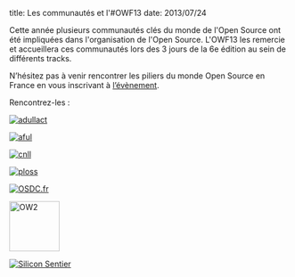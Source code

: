 title: Les communautés et l'#OWF13
date: 2013/07/24

Cette année plusieurs communautés clés du monde de l'Open Source ont été impliquées dans l'organisation de l'Open Source. 
L'OWF13 les remercie et accueillera ces communautés lors des 3 jours de la 6e édition au sein de différents tracks.

N’hésitez pas à venir rencontrer les piliers du monde Open Source en France en vous inscrivant à 
<a href="http://www.openworldforum.org/registration/" target="_blank">l’évènement</a>.


Rencontrez-les : 

<a href="http://www.adullact.org/"> <img alt="adullact" src="/static/pictures/partners/logo ADULLACT [Converti] 1.jpg"/></a>

<a href="http://aful.org/"> <img alt="aful" src="/static/pictures/partners/380px-AFUL_Logo_2004.png"/></a>    
          
<a href="http://www.cnll.fr/"> <img alt="cnll" src="/static/pictures/partners/logo-CNLL.jpg"/></a>
          
<a href="http://ploss.hosting.enovance.com/"> <img alt="ploss" src="/static/pictures/partners/Logo_PLOSS_CMJN.jpg"/></a>    
          
<a href="http://osdc.fr/"> <img alt="OSDC.fr" src="/static/pictures/partners/osdc community.png"/></a>

<a href="http://ow2.org/"><img alt="OW2" src="/static/pictures/partners/OW2_logo community.png" width="90px"/></a>
          
<a href="http://siliconsentier.org/"> <img alt="Silicon Sentier" src="/static/pictures/partners/Silicon-Sentier-300x75_BD.png"/></a> 
